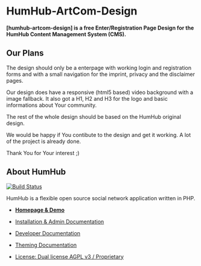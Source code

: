 # HumHub-ArtCom-Design
**[humhub-artcom-design] is a free Enter/Registration Page Design for the HumHub Content Management System (CMS).** 

Our Plans
---------

The design should only be a enterpage with working login and registration forms and with a small navigation for the imprint, privacy and the disclaimer pages.

Our design does have a responsive (html5 based) video background with a image fallback. It also got a H1, H2 and H3 for the logo and basic informations about Your community.

The rest of the whole design should be based on the HumHub original design.

We would be happy if You contibute to the design and get it working. 
A lot of the project is already done.

Thank You for Your interest ;)

About HumHub
------------

[![Build Status](https://travis-ci.org/humhub/humhub.svg?branch=master)](https://travis-ci.org/humhub/humhub)

HumHub is a flexible open source social network application written in PHP.

- <a href="http://humhub.org" target="_blank">**Homepage & Demo**</a>

- <a href="protected/docs/guide/administration/index.md">Installation & Admin Documentation</a>
- <a href="protected/docs/guide/developer/index.md">Developer Documentation</a>
- <a href="protected/docs/guide/theming/index.md">Theming Documentation</a>


- <a href="protected/docs/license.md">License: Dual license AGPL v3 / Proprietary</a>
